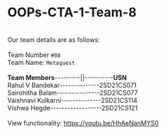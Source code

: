 # OOPs-CTA-1-Team-8
<br>Our team details are as follows:<br><br>
Team Number `#08`<br>
Team Name: `Metaquest`<br><br>
<b>Team Members</b>---------||----------<b>USN</b><br> 
Rahul V Bandekar--------------2SD21CS071<br> 
Sairohitha Balam---------------2SD21CS077<br>
Vaishnavi Kulkarni--------------2SD21CS114<br>
Vishwa Hegde------------------2SD21CS121<br>
<br>
View functionality: https://youtu.be/HhAeNanMYS0
